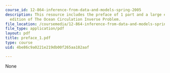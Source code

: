 ```yaml
---
course_id: 12-864-inference-from-data-and-models-spring-2005
description: This resource includes the preface of 1 part and a large extent the second
  edition of The Ocean Circulation Inverse Problem.
file_location: /coursemedia/12-864-inference-from-data-and-models-spring-2005/4be86c9a0221e219db00f265aa182aaf_preface_1.pdf
file_type: application/pdf
layout: pdf
title: preface_1.pdf
type: course
uid: 4be86c9a0221e219db00f265aa182aaf

---
```

None